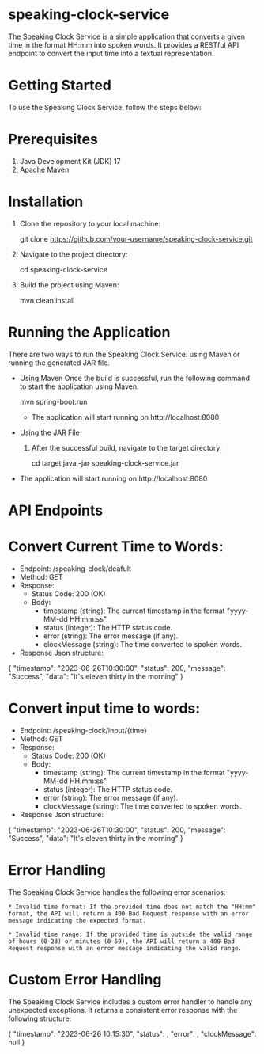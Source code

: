 # speaking-clock-service
The Speaking Clock Service is a simple application that converts a given time in the format HH:mm into spoken words. It provides a RESTful API endpoint to convert the input time into a textual representation.

# Getting Started
To use the Speaking Clock Service, follow the steps below:

# Prerequisites
1. Java Development Kit (JDK) 17 
2. Apache Maven

# Installation
1. Clone the repository to your local machine:

   git clone https://github.com/your-username/speaking-clock-service.git

2. Navigate to the project directory:

   cd speaking-clock-service

3. Build the project using Maven:

   mvn clean install

# Running the Application
  There are two ways to run the Speaking Clock Service: 
  using Maven or running the generated JAR file.

  * Using Maven
     Once the build is successful, run the following command to start the application using Maven:

     mvn spring-boot:run

     - The application will start running on http://localhost:8080

  * Using the JAR File

    1. After the successful build, navigate to the target directory:
    
       cd target
       java -jar speaking-clock-service.jar
    
   - The application will start running on http://localhost:8080




# API Endpoints
# Convert Current Time to Words:
* Endpoint: /speaking-clock/deafult
* Method: GET
* Response:
   * Status Code: 200 (OK)
   * Body:
     * timestamp (string): The current timestamp in the format "yyyy-MM-dd HH:mm:ss".
     * status (integer): The HTTP status code.
     * error (string): The error message (if any).
     * clockMessage (string): The time converted to spoken words.
* Response Json structure:

 {
  "timestamp": "2023-06-26T10:30:00",
  "status": 200,
  "message": "Success",
  "data": "It's eleven thirty in the morning"
  }

# Convert input time to words: 
* Endpoint: /speaking-clock/input/{time}
* Method: GET
* Response:
   * Status Code: 200 (OK)
   * Body:
     * timestamp (string): The current timestamp in the format "yyyy-MM-dd HH:mm:ss".
     * status (integer): The HTTP status code.
     * error (string): The error message (if any).
     * clockMessage (string): The time converted to spoken words.
* Response Json structure:

 {
  "timestamp": "2023-06-26T10:30:00",
  "status": 200,
  "message": "Success",
  "data": "It's eleven thirty in the morning"
  }


# Error Handling
  The Speaking Clock Service handles the following error scenarios:

    * Invalid time format: If the provided time does not match the "HH:mm" format, the API will return a 400 Bad Request response with an error message indicating the expected format.

    * Invalid time range: If the provided time is outside the valid range of hours (0-23) or minutes (0-59), the API will return a 400 Bad Request response with an error message indicating the valid range.

# Custom Error Handling
  The Speaking Clock Service includes a custom error handler to handle any unexpected exceptions. It returns a consistent error response with the following structure:
  
  {
  "timestamp": "2023-06-26 10:15:30",
  "status": <HTTP Status Code>,
  "error": <Error Message>,
  "clockMessage": null
 }

